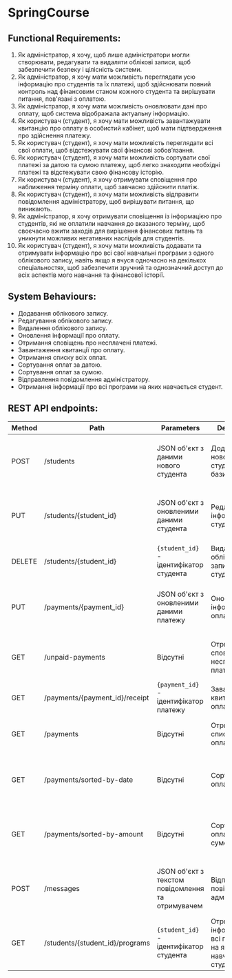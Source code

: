 # SpringCourse


## Functional Requirements:


1. Як адміністратор, я хочу, щоб лише адміністратори могли створювати, редагувати та видаляти облікові записи, щоб забезпечити безпеку і цілісність системи.
2. Як адміністратор, я хочу мати можливість переглядати усю інформацію про студентів та їх платежі, щоб здійснювати повний контроль над фінансовим станом кожного студента та вирішувати питання, пов'язані з оплатою.
3. Як адміністратор, я хочу мати можливість оновлювати дані про оплату, щоб система відображала актуальну інформацію.
4. Як користувач (студент), я хочу мати можливість завантажувати квитанцію про оплату в особистий кабінет, щоб мати підтвердження про здійснення платежу.
5. Як користувач (студент), я хочу мати можливість переглядати всі свої оплати, щоб відстежувати свої фінансові зобов’язання.
6. Як користувач (студент), я хочу мати можливість сортувати свої платежі за датою та сумою платежу, щоб легко знаходити необхідні платежі та відстежувати свою фінансову історію.
7. Як користувач (студент), я хочу отримувати сповіщення про наближення терміну оплати, щоб завчасно здійснити платіж.
8. Як користувач (студент), я хочу мати можливість відправити повідомлення адміністратору, щоб вирішувати питання, що виникають.
9. Як адміністратор, я хочу отримувати сповіщення із інформацією про студентів, які не оплатили навчання до вказаного терміну, щоб своєчасно вжити заходів для вирішення фінансових питань та уникнути можливих негативних наслідків для студентів.
10. Як користувач (студент), я хочу мати можливість додавати та отримувати інформацію про всі свої навчальні програми з одного облікового запису, навіть якщо я вчуся одночасно на декількох спеціальностях, щоб забезпечити зручний та однозначний доступ до всіх аспектів мого навчання та фінансової історії.


## System Behaviours:
+ Додавання облікового запису.
+  Редагування облікового запису.
+ Видалення облікового запису.
+  Оновлення інформації про оплату.
+ Отримання сповіщень про несплачені платежі.
+ Завантаження квитанції про оплату.
+ Отримання списку всіх оплат.
+ Сортування оплат за датою.
+ Сортування оплат за сумою.
+ Відправлення повідомлення адміністратору.
+ Отримання інформації про всі програми на яких навчається студент.


## REST API endpoints:
| Method | Path | Parameters | Description | Response |
| ------ | ---- | ---------- | ----------- | -------- |
| POST | /students | JSON об'єкт з даними нового студента | Додавання нового студента до бази даних | Статус 201 (Створено) та JSON об'єкт з даними доданого студента |
| PUT | /students/{student_id} | JSON об'єкт з оновленими даними студента | Редагування інформації про студента | Статус 200 (ОК) та JSON об'єкт з оновленими даними студента |
| DELETE | /students/{student_id} | `{student_id}` - ідентифікатор студента | Видалення облікового запису студента | Статус 204 (Немає вмісту) або 404 (Не знайдено) |
| PUT | /payments/{payment_id} | JSON об'єкт з оновленими даними платежу | Оновлення інформації про оплату | Статус 200 (ОК) та JSON об'єкт з оновленими даними платежу |
| GET | /unpaid-payments | Відсутні | Отримання сповіщень про несплачені платежі | Статус 200 (ОК) та JSON масив з даними несплачених платежів |
| GET | /payments/{payment_id}/receipt | `{payment_id}` - ідентифікатор платежу | Завантаження квитанції про оплату | Файл квитанції або статус 404 (Не знайдено) |
| GET | /payments | Відсутні | Отримання списку всіх оплат | Статус 200 (ОК) та JSON масив з даними оплат |
| GET | /payments/sorted-by-date | Відсутні | Сортування оплат за датою | Статус 200 (ОК) та JSON масив з даними оплат, відсортованими за датою |
| GET | /payments/sorted-by-amount | Відсутні | Сортування оплат за сумою | Статус 200 (ОК) та JSON масив з даними оплат, відсортованими за сумою |
| POST | /messages | JSON об'єкт з текстом повідомлення та отримувачем | Відправлення повідомлення адміністратору | Статус 201 (Створено) та JSON об'єкт з даними відправленого повідомлення |
| GET | /students/{student_id}/programs | `{student_id}` - ідентифікатор студента | Отримання інформації про всі програми, на яких навчається студент | Статус 200 (ОК) та JSON масив з даними програм |
